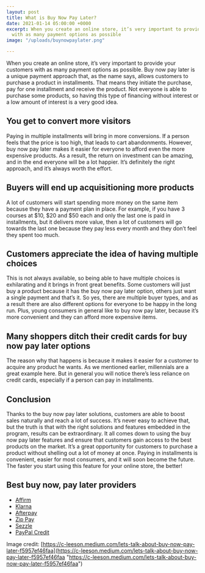 ```yaml
---
layout: post
title: What is Buy Now Pay Later?
date: 2021-01-14 05:00:00 +0000
excerpt: When you create an online store, it’s very important to provide your customers
  with as many payment options as possible
image: "/uploads/buynowpaylater.png"

---
```

When you create an online store, it’s very important to provide your customers with as many payment options as possible. Buy now pay later is a unique payment approach that, as the name says, allows customers to purchase a product in installments. That means they initiate the purchase, pay for one installment and receive the product. Not everyone is able to purchase some products, so having this type of financing without interest or a low amount of interest is a very good idea.

## You get to convert more visitors

Paying in multiple installments will bring in more conversions. If a person feels that the price is too high, that leads to cart abandonments. However, buy now pay later makes it easier for everyone to afford even the more expensive products. As a result, the return on investment can be amazing, and in the end everyone will be a lot happier. It’s definitely the right approach, and it’s always worth the effort.

## Buyers will end up acquisitioning more products

A lot of customers will start spending more money on the same item because they have a payment plan in place. For example, if you have 3 courses at $10, $20 and $50 each and only the last one is paid in installments, but it delivers more value, then a lot of customers will go towards the last one because they pay less every month and they don’t feel they spent too much.

## Customers appreciate the idea of having multiple choices

This is not always available, so being able to have multiple choices is exhilarating and it brings in front great benefits. Some customers will just buy a product because it has the buy now pay later option, others just want a single payment and that’s it. So yes, there are multiple buyer types, and as a result there are also different options for everyone to be happy in the long run. Plus, young consumers in general like to buy now pay later, because it’s more convenient and they can afford more expensive items.

## Many shoppers ditch their credit cards for buy now pay later options

The reason why that happens is because it makes it easier for a customer to acquire any product he wants. As we mentioned earlier, millennials are a great example here. But in general you will notice there’s less reliance on credit cards, especially if a person can pay in installments.

## Conclusion

Thanks to the buy now pay later solutions, customers are able to boost sales naturally and reach a lot of success. It’s never easy to achieve that, but the truth is that with the right solutions and features embedded in the program, results can be extraordinary. It all comes down to using the buy now pay later features and ensure that customers gain access to the best products on the market. It’s a great opportunity for customers to purchase a product without shelling out a lot of money at once. Paying in installments is convenient, easier for most consumers, and it will soon become the future. The faster you start using this feature for your online store, the better!

## Best buy now, pay later providers

* [Affirm](https://www.affirm.com "Affirm")
* [Klarna](https://www.klarna.com/ "Klarna")
* [Afterpay](https://www.afterpay.com/ "Afterpay")
* [Zip Pay](https://zip.co/us "Zip Pay")
* [Sezzle](https://sezzle.com "Sizzle")
* [PayPal Credit](https://www.paypal.com/us/webapps/mpp/paypal-credit-signin "PayPal Credit")

Image credit: [https://c-leeson.medium.com/lets-talk-about-buy-now-pay-later-f5957ef46faa](https://c-leeson.medium.com/lets-talk-about-buy-now-pay-later-f5957ef46faa "https://c-leeson.medium.com/lets-talk-about-buy-now-pay-later-f5957ef46faa")